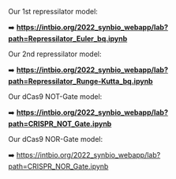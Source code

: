 Our 1st repressilator model:

➡️ **https://intbio.org/2022_synbio_webapp/lab?path=Repressilator_Euler_bq.ipynb**  

Our 2nd repressilator model:  

➡️ **https://intbio.org/2022_synbio_webapp/lab?path=Repressilator_Runge-Kutta_bq.ipynb**

Our dCas9 NOT-Gate model:

➡️ **https://intbio.org/2022_synbio_webapp/lab?path=CRISPR_NOT_Gate.ipynb**


Our dCas9 NOR-Gate model:

➡️ https://intbio.org/2022_synbio_webapp/lab?path=CRISPR_NOR_Gate.ipynb
